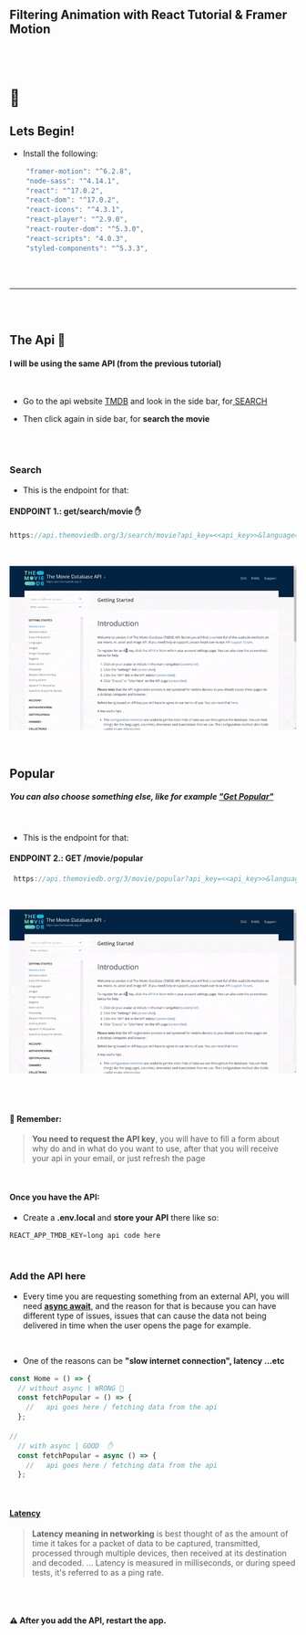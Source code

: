 ## Filtering Animation with React Tutorial & Framer Motion

<br>
<br>

# 🌈

## Lets Begin!

- Install the following:

```javascript
    "framer-motion": "^6.2.8",
    "node-sass": "^4.14.1",
    "react": "^17.0.2",
    "react-dom": "^17.0.2",
    "react-icons": "^4.3.1",
    "react-player": "^2.9.0",
    "react-router-dom": "^5.3.0",
    "react-scripts": "4.0.3",
    "styled-components": "^5.3.3",
```

<br>
<br>

---

<br>
<br>

## The Api 🥭

#### I will be using the same API (from the previous tutorial)

<br>

- Go to the api website [TMDB](https://developers.themoviedb.org/3/getting-started/introduction) and look in the side bar, for[ SEARCH ](https://developers.themoviedb.org/3/search/search-companies)

- Then click again in side bar, for **search the movie**

<br>

<br>

### Search

- This is the endpoint for that:

#### ENDPOINT 1.: get/search/movie ✋

```javascript
https://api.themoviedb.org/3/search/movie?api_key=<<api_key>>&language=en-US&page=1&include_adult=false
```

<br>

[<img src="./src/img/enpoint-api.gif"/>](https://developers.themoviedb.org/3/search/search-movies)

<br>

## Popular

##### You can also choose something else, like for example ["Get Popular"](https://developers.themoviedb.org/3/movies/get-popular-movies)

<br>

- This is the endpoint for that:

#### ENDPOINT 2.: GET /movie/popular

```javascript
 https://api.themoviedb.org/3/movie/popular?api_key=<<api_key>>&language=en-US&page=1
```

<br>

[<img src="./src/img/enpoint-api.gif"/>](https://developers.themoviedb.org/3/search/search-movies)

<br>

<br>

#### 🔴 Remember:

> **You need to request the API key**, you will have to fill a form about why do and in what do you want to use, after that you will receive your api in your email, or just refresh the page

<br>

#### Once you have the API:

- Create a **.env.local** and **store your API** there like so:

```javascript
REACT_APP_TMDB_KEY=long api code here
```

<br>

### Add the API here

- Every time you are requesting something from an external API, you will need <u>**async await**</u>, and the reason for that is because you can have different type of issues, issues that can cause the data not being delivered in time when the user opens the page for example.

<br>

- One of the reasons can be **"slow internet connection", latency ...etc**

```javascript
const Home = () => {
  // without async | WRONG 🔴
  const fetchPopular = () => {
    //   api goes here / fetching data from the api
  };

//
  // with async | GOOD  ✋
  const fetchPopular = async () => {
    //   api goes here / fetching data from the api
  };
```

<br>

#### [Latency ](<https://en.wikipedia.org/wiki/Latency_(engineering)>)

> **Latency meaning in networking** is best thought of as the amount of time it takes for a packet of data to be captured, transmitted, processed through multiple devices, then received at its destination and decoded. ... Latency is measured in milliseconds, or during speed tests, it's referred to as a ping rate.

<br>
<br>

#### ⚠️ After you add the API, restart the app.
